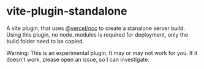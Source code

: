 # vite-plugin-standalone

A vite plugin, that uses [@vercel/ncc](https://github.com/vercel/ncc) to create a stanalone server build. Using this plugin, no node_modules is required for deployment, only the build folder need to be copied.

Warning: This is an experimental plugin. It may or may not work for you. If it doesn't work, please open an issue, so I can investigate.
